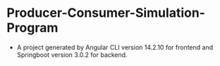 # Producer-Consumer-Simulation-Program
+ A project generated by Angular CLI version 14.2.10 for frontend and Springboot version 3.0.2 for backend.
